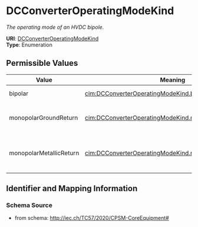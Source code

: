 # DCConverterOperatingModeKind




_The operating mode of an HVDC bipole._



**URI**: [DCConverterOperatingModeKind](DCConverterOperatingModeKind)<br />
**Type**: Enumeration

## Permissible Values

| Value | Meaning | Description |
| --- | --- | --- |
| bipolar | [cim:DCConverterOperatingModeKind.bipolar](http://iec.ch/TC57/CIM100#DCConverterOperatingModeKind.bipolar) | Bipolar operation |
| monopolarGroundReturn | [cim:DCConverterOperatingModeKind.monopolarGroundReturn](http://iec.ch/TC57/CIM100#DCConverterOperatingModeKind.monopolarGroundReturn) | Monopolar operation with ground return |
| monopolarMetallicReturn | [cim:DCConverterOperatingModeKind.monopolarMetallicReturn](http://iec.ch/TC57/CIM100#DCConverterOperatingModeKind.monopolarMetallicReturn) | Monopolar operation with metallic return |








## Identifier and Mapping Information







### Schema Source


* from schema: http://iec.ch/TC57/2020/CPSM-CoreEquipment#




